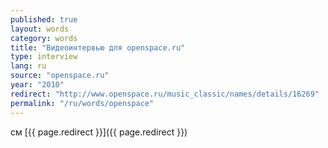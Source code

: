```yaml
---
published: true
layout: words
category: words
title: "Видеоинтервью для openspace.ru"
type: interview
lang: ru
source: "openspace.ru"
year: "2010"
redirect: "http://www.openspace.ru/music_classic/names/details/16269"
permalink: "/ru/words/openspace"
---
```


см [{{ page.redirect }}]({{ page.redirect }})